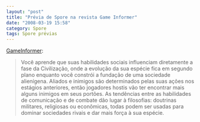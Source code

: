 ```yaml
---
layout: "post"
title: "Prévia de Spore na revista Game Informer"
date: "2008-03-19 15:58"
category: Spore
tags: Spore prévias
---
```


[GameInformer](http://www.miamiherald.com/273/story/462799.html):

> Você aprende que suas habilidades sociais influenciam diretamente a fase da Civilização, onde a evolução da sua espécie fica em segundo plano enquanto você constrói a fundação de uma sociedade alienígena. Aliados e inimigos são determinados pelas suas ações nos estágios anteriores, então jogadores hostis vão ter encontrar mais alguns inimigos em seus portões. As tendências entre as habilidades de comunicação e de combate dão lugar à filosofias: doutrinas militares, religiosas ou econômicas, todas podem ser usadas para dominar sociedades rivais e dar mais força à sua espécie.
